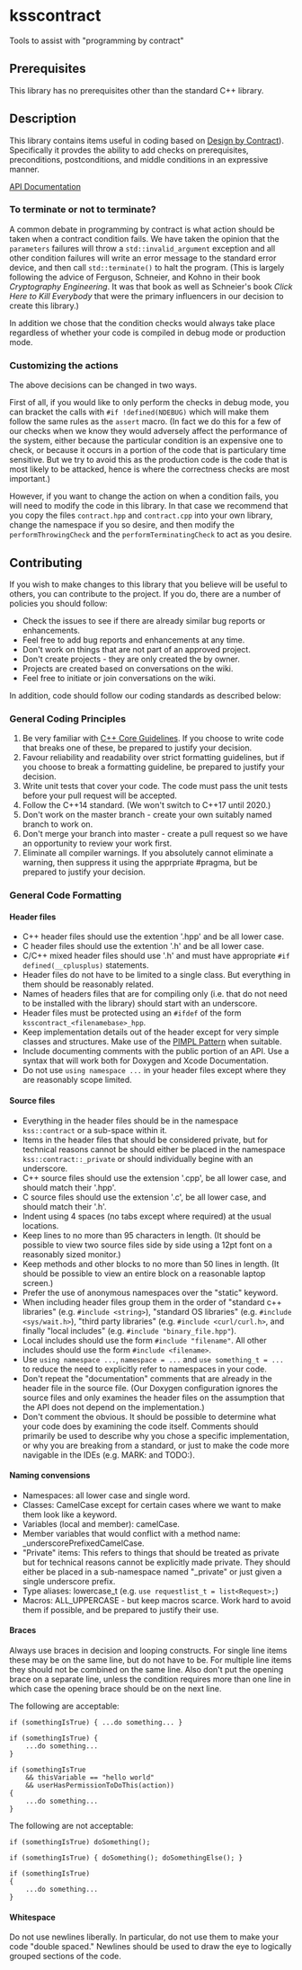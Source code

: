 # ksscontract
Tools to assist with "programming by contract"

## Prerequisites

This library has no prerequisites other than the standard C++ library.

## Description

This library contains items useful in coding based on 
[Design by Contract](https://en.wikipedia.org/wiki/Design_by_contract)). Specifically it provdes the ability
to add checks on prerequisites, preconditions, postconditions, and middle conditions in an expressive
manner.

[API Documentation](http://www.kss.cc/apis/ksscontract/docs/index.html) 

### To terminate or not to terminate?

A common debate in programming by contract is what action should be taken when a contract
condition fails. We have taken the opinion that the `parameters` failures will throw a
`std::invalid_argument` exception and all other condition failures will write an error message
to the standard error device, and then call `std::terminate()` to halt the program. (This is largely
following the advice of Ferguson, Schneier, and Kohno in their book _Cryptography Engineering_.
It was that book as well as Schneier's book _Click Here to Kill Everybody_ that were the primary
influencers in our decision to create this library.)

In addition we chose that the condition checks would always take place regardless of whether
your code is compiled in debug mode or production mode.

### Customizing the actions

The above decisions can be changed in two ways.

First of all, if you would like to only perform the checks in debug mode, you can bracket the calls
with `#if !defined(NDEBUG)` which will make them follow the same rules as the `assert`
macro. (In fact we do this for a few of our checks when we know they would adversely affect
the performance of the system, either because the particular condition is an expensive one
to check, or because it occurs in a portion of the code that is particulary time sensitive. But we
try to avoid this as the production code is the code that is most likely to be attacked, hence is
where the correctness checks are most important.)

However, if you want to change the action on when a condition fails, you will need to modify the
code in this library. In that case we recommend that you copy the files `contract.hpp` and
`contract.cpp` into your own library, change the namespace if you so desire, and then
modify the `performThrowingCheck` and the `performTerminatingCheck` to act as you
desire.

## Contributing

If you wish to make changes to this library that you believe will be useful to others, you can
contribute to the project. If you do, there are a number of policies you should follow:

* Check the issues to see if there are already similar bug reports or enhancements.
* Feel free to add bug reports and enhancements at any time.
* Don't work on things that are not part of an approved project.
* Don't create projects - they are only created the by owner.
* Projects are created based on conversations on the wiki.
* Feel free to initiate or join conversations on the wiki.

In addition, code should follow our coding standards as described below:

### General Coding Principles

1. Be very familiar with [C++ Core Guidelines](http://isocpp.github.io/CppCoreGuidelines/CppCoreGuidelines).
If you choose to write code that breaks one of these, be prepared to justify your decision.
2. Favour reliability and readability over strict formatting guidelines, but if you choose to break a 
formatting guideline, be prepared to justify your decision.
3. Write unit tests that cover your code. The code must pass the unit tests before your pull request will be accepted.
4. Follow the C++14 standard. (We won't switch to C++17 until 2020.)
5. Don't work on the master branch - create your own suitably named branch to work on.
6. Don't merge your branch into master - create a pull request so we have an opportunity to review your work first.
7. Eliminate all compiler warnings. If you absolutely cannot eliminate a warning, then suppress it
using the apprpriate #pragma, but be prepared to justify your decision.

### General Code Formatting

#### Header files

* C++ header files should use the extention '.hpp' and be all lower case.
* C header files should use the extention '.h' and be all lower case.
* C/C++ mixed header files should use '.h' and must have appropriate `#if defined(__cplusplus)` statements.
* Header files do not have to be limited to a single class. But everything in them should be
reasonably related.
* Names of headers files that are for compiling only (i.e. that do not need to be installed with the library) should 
start with an underscore.
* Header files must be protected using an `#ifdef` of the form `ksscontract_<filenamebase>_hpp`.
* Keep implementation details out of the header except for very simple classes and structures. Make use of 
the [PIMPL Pattern](https://en.cppreference.com/w/cpp/language/pimpl) when suitable.
* Include documenting comments with the public portion of an API. Use a syntax that will work both for 
Doxygen and Xcode Documentation.
* Do not use `using namespace ...` in your header files except where they are reasonably scope limited.

#### Source files

* Everything in the header files should be in the namespace `kss::contract` or a sub-space within it.
* Items in the header files that should be considered private, but for technical reasons cannot be should
either be placed in the namespace `kss::contract::_private` or should individually begine with an underscore.
* C++ source files should use the extension '.cpp', be all lower case, and should match their '.hpp'.
* C source files should use the extension '.c', be all lower case, and should match their '.h'.
* Indent using 4 spaces (no tabs except where required) at the usual locations.
* Keep lines to no more than 95 characters in length. (It should be possible to view two source
files side by side using a 12pt font on a reasonably sized monitor.)
* Keep methods and other blocks to no more than 50 lines in length. (It should be possible to
view an entire block on a reasonable laptop screen.)
* Prefer the use of anonymous namespaces over the "static" keyword.
* When including header files group them in the order of "standard c++ libraries" (e.g. `#include <string>`), 
"standard OS libraries" (e.g. `#include <sys/wait.h>`), 
"third party libraries" (e.g. `#include <curl/curl.h>`, 
and finally "local includes" (e.g. `#include "binary_file.hpp"`).
* Local includes should use the form `#include "filename"`. All other includes should use the 
form `#include <filename>`.
* Use `using namespace ...`, `namespace = ...` and `use something_t = ...` to reduce the need to 
explicitly refer to namespaces in your code.
* Don't repeat the "documentation" comments that are already in the header file in the source file.
(Our Doxygen configuration ignores the source files and only examines the header files on the
assumption that the API does not depend on the implementation.)
* Don't comment the obvious. It should be possible to determine what your code does by 
examining the code itself. Comments should primarily be used to describe why you chose a
specific implementation, or why you are breaking from a standard, or just to make the code more 
navigable in the IDEs (e.g. MARK: and TODO:).

#### Naming convensions

* Namespaces: all lower case and single word.
* Classes: CamelCase except for certain cases where we want to make them look like a keyword.
* Variables (local and member): camelCase.
* Member variables that would conflict with a method name: _underscorePrefixedCamelCase.
* "Private" items: This refers to things that should be treated as private but for technical reasons cannot be 
explicitly made private. They should either be placed in a sub-namespace named "_private" or just given a 
single underscore prefix.
* Type aliases: lowercase_t (e.g. `use requestlist_t = list<Request>;`)
* Macros: ALL_UPPERCASE - but keep macros scarce. Work hard to avoid them if possible,
and be prepared to justify their use.

#### Braces

Always use braces in decision and looping constructs. For single line items these may be on the same line,
but do not have to be. For multiple line items they should not be combined on the same line. Also
don't put the opening brace on a separate line, unless the condition requires more than one line in which
case the opening brace should be on the next line.

The following are acceptable:

    if (somethingIsTrue) { ...do something... }

    if (somethingIsTrue) {
        ...do something... 
    }

    if (somethingIsTrue 
        && thisVariable == "hello world"
        && userHasPermissionToDoThis(action))
    {
        ...do something...
    }

The following are not acceptable:

    if (somethingIsTrue) doSomething();
    
    if (somethingIsTrue) { doSomething(); doSomethingElse(); }

    if (somethingIsTrue)
    {
        ...do something...
    }

#### Whitespace

Do not use newlines liberally. In particular, do not use them to make your code "double spaced."
Newlines should be used to draw the eye to logically grouped sections of the code.
